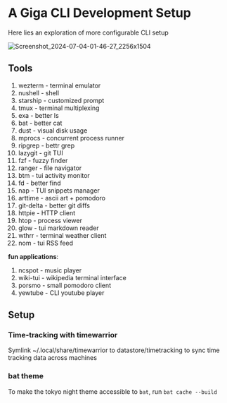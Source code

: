 # A Giga CLI Development Setup

Here lies an exploration of more configurable CLI setup

![Screenshot_2024-07-04-01-46-27_2256x1504](https://github.com/dupe-codes/dotfiles-redux/assets/4758600/d3a9e0ec-32ad-4000-8941-f3685b076587)


## Tools

1. wezterm      - terminal emulator
2. nushell      - shell
3. starship     - customized prompt
4. tmux         - terminal multiplexing
5. exa          - better ls
6. bat          - better cat
7. dust         - visual disk usage
8. mprocs       - concurrent process runner
9. ripgrep      - bettr grep
10. lazygit     - git TUI
11. fzf         - fuzzy finder
12. ranger      - file navigator
13. btm         - tui activity monitor
14. fd          - better find
15. nap         - TUI snippets manager
18. arttime     - ascii art + pomodoro
19. git-delta   - better git diffs
20. httpie      - HTTP client
21. htop        - process viewer
22. glow        - tui markdown reader
23. wthrr       - terminal weather client
24. nom         - tui RSS feed


**fun applications**:
1. ncspot   - music player
2. wiki-tui - wikipedia terminal interface
3. porsmo   - small pomodoro client
4. yewtube  - CLI youtube player

## Setup

### Time-tracking with timewarrior

Symlink ~/.local/share/timewarrior to datastore/timetracking to sync time tracking data
across machines

### bat theme

To make the tokyo night theme accessible to `bat`, run `bat cache --build`
